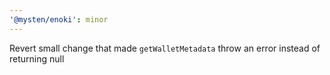 ```yaml
---
'@mysten/enoki': minor
---
```


Revert small change that made `getWalletMetadata` throw an error instead of returning null
